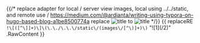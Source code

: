 {{/* replace
adapter for local / server view images, local using ../../static, and remote use /
https://medium.com/@ardianta/writing-using-typora-on-hugo-based-blog-a1be8500774a
replace
![title](../../static/images/image.jpg)
to
![title](/images/image.jpg)
*/}}
{{ replaceRE `!\[([^\]]+)\]\(\.\./\.\.\/static\/(images\/[^\)]+)\)` "![$1](/$2)" .RawContent }}

